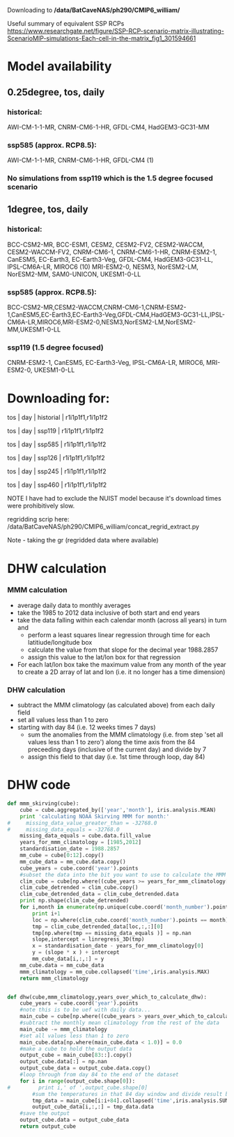 Downloading to **/data/BatCaveNAS/ph290/CMIP6_william/**

Useful summary of equivalent SSP RCPs https://www.researchgate.net/figure/SSP-RCP-scenario-matrix-illustrating-ScenarioMIP-simulations-Each-cell-in-the-matrix_fig1_301594661

# Model availability

## 0.25degree, tos, daily

### historical:
AWI-CM-1-1-MR, CNRM-CM6-1-HR, GFDL-CM4, HadGEM3-GC31-MM

### ssp585 (approx. RCP8.5):
AWI-CM-1-1-MR, CNRM-CM6-1-HR, GFDL-CM4 (1)

### No simulations from ssp119 which is the 1.5 degree focused scenario

## 1degree, tos, daily

### historical:
BCC-CSM2-MR, BCC-ESM1, CESM2, CESM2-FV2, CESM2-WACCM, CESM2-WACCM-FV2, CNRM-CM6-1, CNRM-CM6-1-HR, CNRM-ESM2-1, CanESM5, EC-Earth3, EC-Earth3-Veg, GFDL-CM4, HadGEM3-GC31-LL, IPSL-CM6A-LR, MIROC6 (10)
 MRI-ESM2-0, NESM3, NorESM2-LM, NorESM2-MM, SAM0-UNICON, UKESM1-0-LL

### ssp585 (approx. RCP8.5):
BCC-CSM2-MR,CESM2-WACCM,CNRM-CM6-1,CNRM-ESM2-1,CanESM5,EC-Earth3,EC-Earth3-Veg,GFDL-CM4,HadGEM3-GC31-LL,IPSL-CM6A-LR,MIROC6,MRI-ESM2-0,NESM3,NorESM2-LM,NorESM2-MM,UKESM1-0-LL

### ssp119 (1.5 degree focused)
CNRM-ESM2-1, CanESM5, EC-Earth3-Veg, IPSL-CM6A-LR, MIROC6, MRI-ESM2-0, UKESM1-0-LL

# Downloading for:

tos | day | historial | r1i1p1f1,r1i1p1f2

tos | day | ssp119 | r1i1p1f1,r1i1p1f2

tos | day | ssp585 | r1i1p1f1,r1i1p1f2

tos | day | ssp126 | r1i1p1f1,r1i1p1f2

tos | day | ssp245 | r1i1p1f1,r1i1p1f2

tos | day | ssp460 | r1i1p1f1,r1i1p1f2

NOTE I have had to exclude the NUIST model because it's download times were prohibitively slow.

regridding scrip here: /data/BatCaveNAS/ph290/CMIP6_william/concat_regrid_extract.py

Note - taking the gr (regridded data where available)


# DHW calculation

### MMM calculation
* average daily data to monthly averages
* take the 1985 to 2012 data inclusive of both start and end years 
* take the data falling within each calendar month (across all years) in turn and
  * perform a least squares linear regression through time for each latitiude/longitude box
  * calculate the value from that slope for the decimal year 1988.2857
  * assign this value to the lat/lon box for that regression
* For each lat/lon box take the maximum value from any month of the year to create a 2D array of lat and lon (i.e. it no longer has a time dimension)

### DHW calculation
* subtract the MMM climatology (as calculated above) from each daily field
* set all values less than 1 to zero
* starting with day 84 (i.e. 12 weeks times 7 days)
  * sum the anomalies from the MMM climatology (i.e. from step 'set all values less than 1 to zero') along the time axis from the 84 preceeding days (inclusive of the current day) and divide by 7
  * assign this field to that day (i.e. 1st time through loop, day 84)

# DHW code

```python
def mmm_skirving(cube):
    cube = cube.aggregated_by(['year','month'], iris.analysis.MEAN)
    print 'calculating NOAA Skirving MMM for month:'
#     missing_data_value_greater_than = -32768.0
#     missing_data_equals = -32768.0
    missing_data_equals = cube.data.fill_value
    years_for_mmm_climatology = [1985,2012]
    standardisation_date = 1988.2857
    mm_cube = cube[0:12].copy()
    mm_cube_data = mm_cube.data.copy()
    cube_years = cube.coord('year').points
    #subset the data into the bit you want to use to calculate the MMM climatology and the bit you want to calculate DHW on
    clim_cube = cube[np.where((cube_years >= years_for_mmm_climatology[0]) & (cube_years <= years_for_mmm_climatology[1]))]
    clim_cube_detrended = clim_cube.copy()
    clim_cube_detrended_data = clim_cube_detrended.data
    print np.shape(clim_cube_detrended)
    for i,month in enumerate(np.unique(cube.coord('month_number').points)):
        print i+1
        loc = np.where(clim_cube.coord('month_number').points == month)
        tmp = clim_cube_detrended_data[loc,:,:][0]
        tmp[np.where(tmp == missing_data_equals )] = np.nan
        slope,intercept = linregress_3D(tmp)
        x = standardisation_date - years_for_mmm_climatology[0]
        y = (slope * x ) + intercept
        mm_cube_data[i,:,:] = y
    mm_cube.data = mm_cube_data
    mmm_climatology = mm_cube.collapsed('time',iris.analysis.MAX)
    return mmm_climatology


def dhw(cube,mmm_climatology,years_over_which_to_calculate_dhw):
    cube_years = cube.coord('year').points
    #note this is to be uef with daily data...
    main_cube = cube[np.where((cube_years > years_over_which_to_calculate_dhw[0]) & (cube_years < years_over_which_to_calculate_dhw[1]))]
    #subtract the monthly mean climatology from the rest of the data
    main_cube -= mmm_climatology
    #set all values less than 1 to zero
    main_cube.data[np.where(main_cube.data < 1.0)] = 0.0
    #make a cube to hold the output data
    output_cube = main_cube[83::].copy()
    output_cube.data[:] = np.nan
    output_cube_data = output_cube.data.copy()
    #loop through from day 84 to the end of the dataset
    for i in range(output_cube.shape[0]):
#         print i,' of ',output_cube.shape[0]
        #sum the temperatures in that 84 day window and divide result by 7 to get in DHWeeks rather than DHdays
        tmp_data = main_cube[i:i+84].collapsed('time',iris.analysis.SUM)/7.0
        output_cube_data[i,:,:] = tmp_data.data
    #save the output
    output_cube.data = output_cube_data
    return output_cube
```
